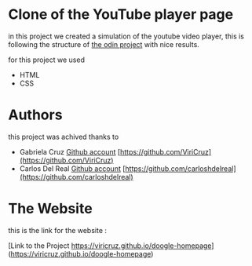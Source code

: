 # Clone of the YouTube player page

in this project we created a simulation of the youtube video player, this is following the structure of [the odin project](https://www.theodinproject.com) with nice results.

for this project we used

* HTML
* CSS

# Authors

this project was achived thanks to 

* Gabriela Cruz [Github account](https://github.com/ViriCruz) [https://github.com/ViriCruz](https://github.com/ViriCruz)
* Carlos Del Real [Github account](https://github.com/carloshdelreal) [https://github.com/carloshdelreal](https://github.com/carloshdelreal) 

# The Website

this is the link for the website : 

[Link to the Project https://viricruz.github.io/doogle-homepage] (https://viricruz.github.io/doogle-homepage)